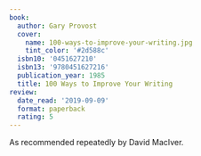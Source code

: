 ```yaml
---
book:
  author: Gary Provost
  cover:
    name: 100-ways-to-improve-your-writing.jpg
    tint_color: '#2d588c'
  isbn10: '0451627210'
  isbn13: '9780451627216'
  publication_year: 1985
  title: 100 Ways to Improve Your Writing
review:
  date_read: '2019-09-09'
  format: paperback
  rating: 5
---
```


As recommended repeatedly by David MacIver.